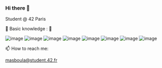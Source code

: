 ### Hi there 👋

<!--
**MassiliaB/MassiliaB** is a ✨ _special_ ✨ repository because its `README.md` (this file) appears on your GitHub profile.

Here are some ideas to get you started:

- 🔭 I’m currently working on ...
-  🌱 I’m currently learning ...
- 👯 I’m looking to collaborate on ...
- 🤔 I’m looking for help with ...
- 💬 Ask me about ...
-  ...
- 😄 Pronouns: ...
- ⚡ Fun fact: ...
-->

Student @ 42 Paris

   🌱                     Basic knowledge :                         🌱

![image](https://img.shields.io/badge/-C-9cf?style=for-the-badge&logo=C&logoColor=white)
![image](https://img.shields.io/badge/-%20git-lightgrey?style=for-the-badge&logo=git)
![image](https://img.shields.io/badge/Linux-FCC624?style=for-the-badge&logo=linux&logoColor=black)
![image](https://img.shields.io/badge/VIM-%2311AB00.svg?&style=for-the-badge&logo=vim&logoColor=white)
![image](https://img.shields.io/badge/-asm-informational?style=for-the-badge&logo=asm)
![image](https://img.shields.io/badge/-html-orange?style=for-the-badge&logo=html)
![image](https://img.shields.io/badge/-css-blueviolet?style=for-the-badge&logo=css)
![image](https://img.shields.io/badge/-C%2B%2B-blue?style=for-the-badge)

📫 How to reach me:

masboula@student.42.fr
